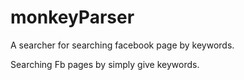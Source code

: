 monkeyParser
============

A searcher for searching facebook page by keywords.


Searching Fb pages by simply give keywords.
